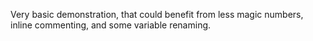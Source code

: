 Very basic demonstration, that could benefit from less magic numbers, inline commenting, and some variable renaming.
